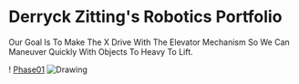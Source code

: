 # Derryck Zitting's Robotics Portfolio

Our Goal Is To Make The X Drive With The Elevator Mechanism So We Can Maneuver Quickly With Objects To Heavy To Lift.

! [Phase01](https://github.com/B-Taker/PBT/blob/main/images/Plan01.jpeg?raw=true)
![Drawing](https://github.com/AxolFan2019/Robotics/assets/142758406/01d19007-d313-403e-bdc3-ce38e80b14b5)
